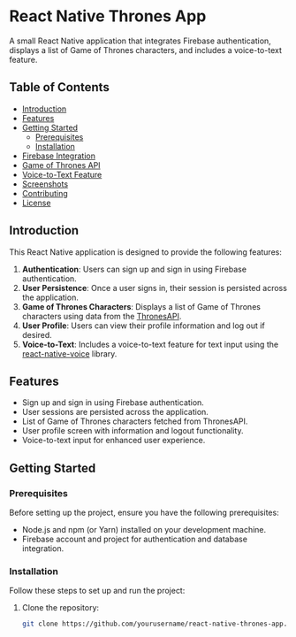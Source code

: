 # React Native Thrones App

A small React Native application that integrates Firebase authentication, displays a list of Game of Thrones characters, and includes a voice-to-text feature.

## Table of Contents

- [Introduction](#introduction)
- [Features](#features)
- [Getting Started](#getting-started)
  - [Prerequisites](#prerequisites)
  - [Installation](#installation)
- [Firebase Integration](#firebase-integration)
- [Game of Thrones API](#game-of-thrones-api)
- [Voice-to-Text Feature](#voice-to-text-feature)
- [Screenshots](#screenshots)
- [Contributing](#contributing)
- [License](#license)

## Introduction

This React Native application is designed to provide the following features:

1. **Authentication**: Users can sign up and sign in using Firebase authentication.
2. **User Persistence**: Once a user signs in, their session is persisted across the application.
3. **Game of Thrones Characters**: Displays a list of Game of Thrones characters using data from the [ThronesAPI](https://thronesapi.com/).
4. **User Profile**: Users can view their profile information and log out if desired.
5. **Voice-to-Text**: Includes a voice-to-text feature for text input using the [react-native-voice](https://github.com/react-native-voice/voice) library.

## Features

- Sign up and sign in using Firebase authentication.
- User sessions are persisted across the application.
- List of Game of Thrones characters fetched from ThronesAPI.
- User profile screen with information and logout functionality.
- Voice-to-text input for enhanced user experience.

## Getting Started

### Prerequisites

Before setting up the project, ensure you have the following prerequisites:

- Node.js and npm (or Yarn) installed on your development machine.
- Firebase account and project for authentication and database integration.

### Installation

Follow these steps to set up and run the project:

1. Clone the repository:

   ```bash
   git clone https://github.com/yourusername/react-native-thrones-app.git


